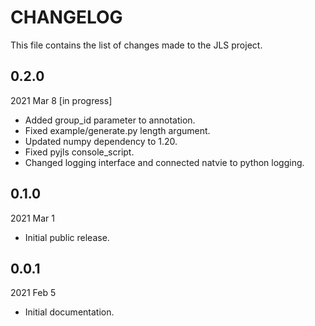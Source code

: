 
# CHANGELOG

This file contains the list of changes made to the JLS project.


## 0.2.0

2021 Mar 8 [in progress]

*   Added group_id parameter to annotation.
*   Fixed example/generate.py length argument.
*   Updated numpy dependency to 1.20.
*   Fixed pyjls console_script.
*   Changed logging interface and connected natvie to python logging.


## 0.1.0

2021 Mar 1

*   Initial public release.


## 0.0.1

2021 Feb 5

*   Initial documentation.
